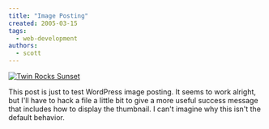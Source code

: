 ```yaml
---
title: "Image Posting"
created: 2005-03-15
tags:
  - web-development
authors:
  - scott
---
```


[![Twin Rocks Sunset](/images/twin_rocks_sunset.jpg)](http://spaceninja.local/gallery/albums/blog-photos/twin_rocks_sunset.jpg)

This post is just to test WordPress image posting. It seems to work alright, but I'll have to hack a file a little bit to give a more useful success message that includes how to display the thumbnail. I can't imagine why this isn't the default behavior.
